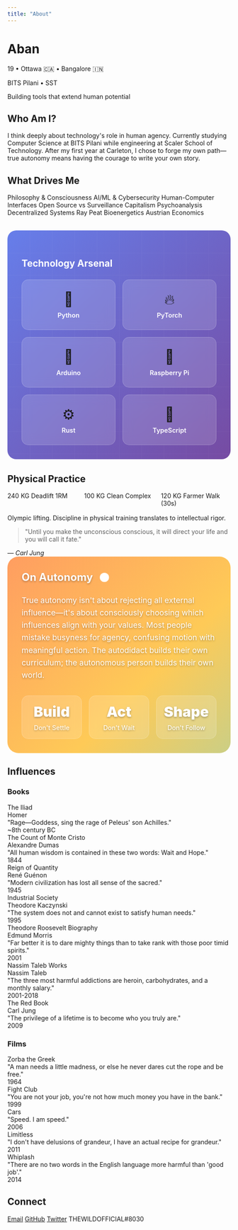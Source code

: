 ```yaml
---
title: "About"
---
```


<div class="about-hero">
<div class="hero-content">
<h1>Aban</h1>
<p class="location-tag">19 • Ottawa 🇨🇦 • Bangalore 🇮🇳</p>
<p class="location-tag">BITS Pilani • SST</p>
<p class="tagline">Building tools that extend human potential</p>
</div>
</div>

<div class="about-grid">

<div class="core-section">
<h2>Who Am I?</h2>
<p>I think deeply about technology's role in human agency. Currently studying Computer Science at BITS Pilani while engineering at Scaler School of Technology. After my first year at Carleton, I chose to forge my own path—true autonomy means having the courage to write your own story.</p>
</div>

<div class="interests-section">
<h2>What Drives Me</h2>
<div class="interest-pills">
<span class="pill">Philosophy & Consciousness</span>
<span class="pill">AI/ML & Cybersecurity</span>
<span class="pill">Human-Computer Interfaces</span>
<span class="pill">Open Source vs Surveillance Capitalism</span>
<span class="pill">Psychoanalysis</span>
<span class="pill">Decentralized Systems</span>
<span class="pill">Ray Peat Bioenergetics</span>
<span class="pill">Austrian Economics</span>
</div>
</div>

<div class="tech-section">
<h2>Technology Arsenal</h2>
<div class="tech-grid">
<div class="tech-card" data-tech="python">
<div class="tech-icon">🐍</div>
<span class="tech-name">Python</span>
</div>
<div class="tech-card" data-tech="pytorch">
<div class="tech-icon">🔥</div>
<span class="tech-name">PyTorch</span>
</div>
<div class="tech-card" data-tech="arduino">
<div class="tech-icon">🔌</div>
<span class="tech-name">Arduino</span>
</div>
<div class="tech-card" data-tech="raspberry">
<div class="tech-icon">🍓</div>
<span class="tech-name">Raspberry Pi</span>
</div>
<div class="tech-card" data-tech="rust">
<div class="tech-icon">⚙️</div>
<span class="tech-name">Rust</span>
</div>
<div class="tech-card" data-tech="typescript">
<div class="tech-icon">📘</div>
<span class="tech-name">TypeScript</span>
</div>
</div>
</div>

<div class="physical-section">
<h2>Physical Practice</h2>
<div class="stats-grid">
<div class="stat-card">
<span class="number">240</span>
<span class="label">KG Deadlift 1RM</span>
</div>
<div class="stat-card">
<span class="number">100</span>
<span class="label">KG Clean Complex</span>
</div>
<div class="stat-card">
<span class="number">120</span>
<span class="label">KG Farmer Walk (30s)</span>
</div>
</div>
<p class="practice-note">Olympic lifting. Discipline in physical training translates to intellectual rigor.</p>
</div>

<div class="philosophy-card">
<blockquote>
"Until you make the unconscious conscious, it will direct your life and you will call it fate."
</blockquote>
<cite>— Carl Jung</cite>
</div>

<div class="agency-manifesto">
<div class="manifesto-header">
<h3>On Autonomy</h3>
<div class="energy-pulse"></div>
</div>
<div class="manifesto-content">
<p>True autonomy isn't about rejecting all external influence—it's about consciously choosing which influences align with your values. Most people mistake busyness for agency, confusing motion with meaningful action. The autodidact builds their own curriculum; the autonomous person builds their own world.</p>
<div class="agency-stats">
<div class="agency-metric">
<span class="metric-value">Build</span>
<span class="metric-label">Don't Settle</span>
</div>
<div class="agency-metric">
<span class="metric-value">Act</span>
<span class="metric-label">Don't Wait</span>
</div>
<div class="agency-metric">
<span class="metric-value">Shape</span>
<span class="metric-label">Don't Follow</span>
</div>
</div>
</div>
</div>

</div>

<div class="favorites-section">
<h2>Influences</h2>

<div class="favorites-grid">
<div class="category">
<h3>Books</h3>
<div class="items-grid">
<div class="favorite-item">
<div class="favorite-content">
<div class="favorite-title">The Iliad</div>
<div class="favorite-author">Homer</div>
<div class="favorite-quote">"Rage—Goddess, sing the rage of Peleus' son Achilles."</div>
</div>
<div class="favorite-year">~8th century BC</div>
</div>
<div class="favorite-item">
<div class="favorite-content">
<div class="favorite-title">The Count of Monte Cristo</div>
<div class="favorite-author">Alexandre Dumas</div>
<div class="favorite-quote">"All human wisdom is contained in these two words: Wait and Hope."</div>
</div>
<div class="favorite-year">1844</div>
</div>
<div class="favorite-item">
<div class="favorite-content">
<div class="favorite-title">Reign of Quantity</div>
<div class="favorite-author">René Guénon</div>
<div class="favorite-quote">"Modern civilization has lost all sense of the sacred."</div>
</div>
<div class="favorite-year">1945</div>
</div>
<div class="favorite-item">
<div class="favorite-content">
<div class="favorite-title">Industrial Society</div>
<div class="favorite-author">Theodore Kaczynski</div>
<div class="favorite-quote">"The system does not and cannot exist to satisfy human needs."</div>
</div>
<div class="favorite-year">1995</div>
</div>
<div class="favorite-item">
<div class="favorite-content">
<div class="favorite-title">Theodore Roosevelt Biography</div>
<div class="favorite-author">Edmund Morris</div>
<div class="favorite-quote">"Far better it is to dare mighty things than to take rank with those poor timid spirits."</div>
</div>
<div class="favorite-year">2001</div>
</div>
<div class="favorite-item">
<div class="favorite-content">
<div class="favorite-title">Nassim Taleb Works</div>
<div class="favorite-author">Nassim Taleb</div>
<div class="favorite-quote">"The three most harmful addictions are heroin, carbohydrates, and a monthly salary."</div>
</div>
<div class="favorite-year">2001-2018</div>
</div>
<div class="favorite-item">
<div class="favorite-content">
<div class="favorite-title">The Red Book</div>
<div class="favorite-author">Carl Jung</div>
<div class="favorite-quote">"The privilege of a lifetime is to become who you truly are."</div>
</div>
<div class="favorite-year">2009</div>
</div>
</div>
</div>

<div class="category">
<h3>Films</h3>
<div class="items-grid">
<div class="favorite-item">
<div class="favorite-content">
<div class="favorite-title">Zorba the Greek</div>
<div class="favorite-quote">"A man needs a little madness, or else he never dares cut the rope and be free."</div>
</div>
<div class="favorite-year">1964</div>
</div>
<div class="favorite-item">
<div class="favorite-content">
<div class="favorite-title">Fight Club</div>
<div class="favorite-quote">"You are not your job, you're not how much money you have in the bank."</div>
</div>
<div class="favorite-year">1999</div>
</div>
<div class="favorite-item">
<div class="favorite-content">
<div class="favorite-title">Cars</div>
<div class="favorite-quote">"Speed. I am speed."</div>
</div>
<div class="favorite-year">2006</div>
</div>
<div class="favorite-item">
<div class="favorite-content">
<div class="favorite-title">Limitless</div>
<div class="favorite-quote">"I don't have delusions of grandeur, I have an actual recipe for grandeur."</div>
</div>
<div class="favorite-year">2011</div>
</div>
<div class="favorite-item">
<div class="favorite-content">
<div class="favorite-title">Whiplash</div>
<div class="favorite-quote">"There are no two words in the English language more harmful than 'good job'."</div>
</div>
<div class="favorite-year">2014</div>
</div>
</div>
</div>

</div>

<div class="connect-section">
<h2>Connect</h2>
<div class="contact-minimal">
<a href="mailto:abanhasan@tutanota.com" class="contact-link">Email</a>
<a href="https://github.com/thewildofficial" class="contact-link">GitHub</a>
<a href="https://twitter.com/abantheseeker" class="contact-link">Twitter</a>
<span class="contact-link">THEWILDOFFICIAL#8030</span>
</div>
</div>

<style>
.tech-section {
  background: linear-gradient(135deg, #667eea 0%, #764ba2 100%);
  border-radius: 20px;
  padding: 2rem;
  margin: 2rem 0;
  position: relative;
  overflow: hidden;
}

.tech-section::before {
  content: '';
  position: absolute;
  top: 0;
  left: 0;
  right: 0;
  bottom: 0;
  background: url('data:image/svg+xml,<svg xmlns="http://www.w3.org/2000/svg" viewBox="0 0 100 100"><defs><pattern id="grid" width="10" height="10" patternUnits="userSpaceOnUse"><path d="M 10 0 L 0 0 0 10" fill="none" stroke="rgba(255,255,255,0.1)" stroke-width="0.5"/></pattern></defs><rect width="100" height="100" fill="url(%23grid)"/></svg>');
  opacity: 0.3;
}

.tech-section h2 {
  color: white;
  margin-bottom: 1.5rem;
  position: relative;
  z-index: 1;
}

.tech-grid {
  display: grid;
  grid-template-columns: repeat(auto-fit, minmax(140px, 1fr));
  gap: 1rem;
  position: relative;
  z-index: 1;
}

.tech-card {
  background: rgba(255, 255, 255, 0.15);
  backdrop-filter: blur(10px);
  border: 1px solid rgba(255, 255, 255, 0.2);
  border-radius: 15px;
  padding: 1.5rem 1rem;
  text-align: center;
  transition: all 0.3s ease;
  cursor: pointer;
  position: relative;
  overflow: hidden;
}

.tech-card::before {
  content: '';
  position: absolute;
  top: 50%;
  left: 50%;
  width: 0;
  height: 0;
  background: radial-gradient(circle, rgba(255,255,255,0.2) 0%, transparent 70%);
  border-radius: 50%;
  transform: translate(-50%, -50%);
  transition: all 0.6s ease;
}

.tech-card:hover::before {
  width: 200px;
  height: 200px;
}

.tech-card:hover {
  transform: translateY(-5px) scale(1.05);
  box-shadow: 0 10px 30px rgba(0, 0, 0, 0.3);
  background: rgba(255, 255, 255, 0.25);
}

.tech-icon {
  font-size: 2rem;
  margin-bottom: 0.5rem;
  display: block;
  animation: float 3s ease-in-out infinite;
  position: relative;
  z-index: 2;
}

.tech-name {
  color: white;
  font-weight: 600;
  font-size: 0.9rem;
  position: relative;
  z-index: 2;
}

@keyframes float {
  0%, 100% { transform: translateY(0px); }
  50% { transform: translateY(-5px); }
}

.tech-card[data-tech="python"] .tech-icon { animation-delay: 0s; }
.tech-card[data-tech="pytorch"] .tech-icon { animation-delay: 0.5s; }
.tech-card[data-tech="arduino"] .tech-icon { animation-delay: 1s; }
.tech-card[data-tech="raspberry"] .tech-icon { animation-delay: 1.5s; }
.tech-card[data-tech="rust"] .tech-icon { animation-delay: 2s; }
.tech-card[data-tech="typescript"] .tech-icon { animation-delay: 2.5s; }

.agency-manifesto {
  background: linear-gradient(135deg, #ff6b6b, #feca57, #48dbfb, #ff9ff3);
  background-size: 400% 400%;
  animation: gradientShift 8s ease infinite;
  border-radius: 25px;
  padding: 2rem;
  position: relative;
  overflow: hidden;
  color: white;
  text-shadow: 0 2px 4px rgba(0,0,0,0.3);
}

@keyframes gradientShift {
  0% { background-position: 0% 50%; }
  50% { background-position: 100% 50%; }
  100% { background-position: 0% 50%; }
}

.manifesto-header {
  display: flex;
  align-items: center;
  gap: 1rem;
  margin-bottom: 1.5rem;
}

.manifesto-header h3 {
  margin: 0;
  font-size: 1.5rem;
  font-weight: 700;
}

.energy-pulse {
  width: 20px;
  height: 20px;
  border-radius: 50%;
  background: white;
  animation: pulse 2s infinite;
  position: relative;
}

.energy-pulse::before {
  content: '';
  position: absolute;
  top: 50%;
  left: 50%;
  width: 100%;
  height: 100%;
  border-radius: 50%;
  background: white;
  transform: translate(-50%, -50%);
  animation: ripple 2s infinite;
}

@keyframes pulse {
  0%, 100% { opacity: 1; transform: scale(1); }
  50% { opacity: 0.7; transform: scale(1.2); }
}

@keyframes ripple {
  0% { transform: translate(-50%, -50%) scale(1); opacity: 1; }
  100% { transform: translate(-50%, -50%) scale(3); opacity: 0; }
}

.manifesto-content p {
  font-size: 1.1rem;
  line-height: 1.6;
  margin-bottom: 2rem;
}

.agency-stats {
  display: grid;
  grid-template-columns: repeat(3, 1fr);
  gap: 1rem;
}

.agency-metric {
  text-align: center;
  background: rgba(255, 255, 255, 0.15);
  backdrop-filter: blur(10px);
  border-radius: 15px;
  padding: 1rem;
  border: 1px solid rgba(255, 255, 255, 0.2);
  transition: transform 0.3s ease;
}

.agency-metric:hover {
  transform: scale(1.05);
}

.metric-value {
  display: block;
  font-size: 2rem;
  font-weight: 900;
  margin-bottom: 0.5rem;
}

.metric-label {
  font-size: 0.9rem;
  opacity: 0.9;
  font-weight: 500;
}

.stats-grid {
  display: grid;
  grid-template-columns: repeat(auto-fit, minmax(150px, 1fr));
  gap: 1rem;
  margin-bottom: 1rem;
}
</style>











